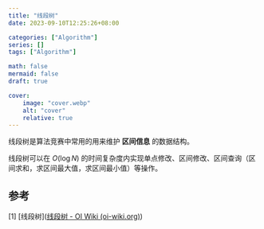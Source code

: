 ```yaml
---
title: "线段树"
date: 2023-09-10T12:25:26+08:00

categories: ["Algorithm"]
series: []
tags: ["Algorithm"]

math: false
mermaid: false
draft: true

cover:
    image: "cover.webp"
    alt: "cover"
    relative: true
---
```


线段树是算法竞赛中常用的用来维护 **区间信息** 的数据结构。

线段树可以在 $O(\log N)$ 的时间复杂度内实现单点修改、区间修改、区间查询（区间求和，求区间最大值，求区间最小值）等操作。

## 参考

[1] [线段树]([线段树 - OI Wiki (oi-wiki.org)](https://oi-wiki.org/ds/seg/)) 

